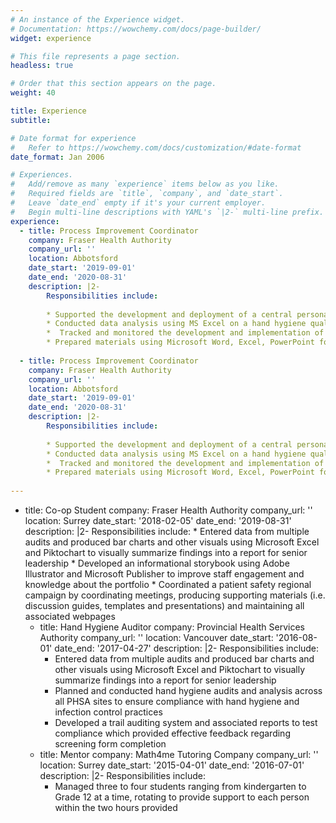 ```yaml
---
# An instance of the Experience widget.
# Documentation: https://wowchemy.com/docs/page-builder/
widget: experience

# This file represents a page section.
headless: true

# Order that this section appears on the page.
weight: 40

title: Experience
subtitle:

# Date format for experience
#   Refer to https://wowchemy.com/docs/customization/#date-format
date_format: Jan 2006

# Experiences.
#   Add/remove as many `experience` items below as you like.
#   Required fields are `title`, `company`, and `date_start`.
#   Leave `date_end` empty if it's your current employer.
#   Begin multi-line descriptions with YAML's `|2-` multi-line prefix.
experience:
  - title: Process Improvement Coordinator
    company: Fraser Health Authority
    company_url: ''
    location: Abbotsford
    date_start: '2019-09-01'
    date_end: '2020-08-31'
    description: |2-
        Responsibilities include:
        
        * Supported the development and deployment of a central personal protective equipment tracking system during the COVID-19 pandemic to support decision-making for future supply orders
        * Conducted data analysis using MS Excel on a hand hygiene quality improvement project to identify improvements following a hand hygiene intervention and improve MRSA rates
        *  Tracked and monitored the development and implementation of quality improvement initiatives in alignment with Fraser Health’s patient safety priorities
        * Prepared materials using Microsoft Word, Excel, PowerPoint for presentations and workshops to coordinate quality improvement projects following Lean Six Sigma methodology
        
  - title: Process Improvement Coordinator
    company: Fraser Health Authority
    company_url: ''
    location: Abbotsford
    date_start: '2019-09-01'
    date_end: '2020-08-31'
    description: |2-
        Responsibilities include:
        
        * Supported the development and deployment of a central personal protective equipment tracking system during the COVID-19 pandemic to support decision-making for future supply orders
        * Conducted data analysis using MS Excel on a hand hygiene quality improvement project to identify improvements following a hand hygiene intervention and improve MRSA rates
        *  Tracked and monitored the development and implementation of quality improvement initiatives in alignment with Fraser Health’s patient safety priorities
        * Prepared materials using Microsoft Word, Excel, PowerPoint for presentations and workshops to coordinate quality improvement projects following Lean Six Sigma methodology
        
---
```


  - title: Co-op Student
    company: Fraser Health Authority
    company_url: ''
    location: Surrey
    date_start: '2018-02-05'
    date_end: '2019-08-31'
    description: |2- 
        Responsibilities include:
        * Entered data from multiple audits and produced bar charts and other visuals using Microsoft Excel and Piktochart to visually summarize findings into a report for senior leadership
        * Developed an informational storybook using Adobe Illustrator and Microsoft Publisher to improve staff engagement and knowledge about the portfolio
        * Coordinated a patient safety regional campaign  by coordinating meetings, producing supporting materials (i.e. discussion guides, templates and presentations) and maintaining all associated webpages 
    - title: Hand Hygiene Auditor
    company: Provincial Health Services Authority
    company_url: ''
    location: Vancouver
    date_start: '2016-08-01'
    date_end: '2017-04-27'
    description: |2- 
        Responsibilities include:
        * Entered data from multiple audits and produced bar charts and other visuals using Microsoft Excel and Piktochart to visually summarize findings into a report for senior leadership
        * Planned and conducted hand hygiene audits and analysis across all PHSA sites to ensure compliance with hand hygiene and infection control practices
        * Developed a trail auditing system and associated reports to test compliance which provided effective feedback regarding screening form completion
    - title: Mentor
    company: Math4me Tutoring Company
    company_url: ''
    location: Surrey
    date_start: '2015-04-01'
    date_end: '2016-07-01'
    description: |2- 
        Responsibilities include:
        * Managed three to four students ranging from kindergarten to Grade 12 at a time, rotating to provide support to each person within the two hours provided
